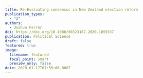 ```yaml
---
title: Re-Evaluating consensus in New Zealand election reform
publication_types:
  - "2"
authors:
  - Joshua Ferrer
doi: https://doi.org/10.1080/00323187.2020.1859337
publication: Political Science
draft: false
featured: true
image:
  filename: featured
  focal_point: Smart
  preview_only: false
date: 2020-01-17T07:59:00.000Z
---
```

